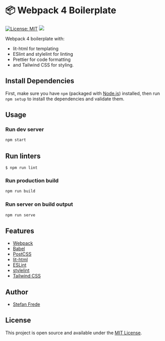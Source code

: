 # 📦 Webpack 4 Boilerplate

[![License: MIT](https://img.shields.io/badge/License-MIT-blue.svg)](https://opensource.org/licenses/MIT)
![](https://github.com/stefanfrede/webpack-boilerplate/workflows/Node%20CI/badge.svg)

Webpack 4 boilerplate with:

- lit-html for templating
- ESlint and stylelint for linting
- Prettier for code formatting
- and Tailwind CSS for styling.

## Install Dependencies

First, make sure you have `npm` (packaged with
[Node.js](https://nodejs.org)) installed, then run `npm setup` to install the
dependencies and validate them.

## Usage

### Run dev server

```bash
npm start
```

## Run linters

```
$ npm run lint
```

### Run production build

```bash
npm run build
```

### Run server on build output

```bash
npm run serve
```

## Features

- [Webpack](https://webpack.js.org/)
- [Babel](https://babeljs.io/)
- [PostCSS](https://postcss.org/)
- [lit-html](https://lit-html.polymer-project.org)
- [ESLint](https://eslint.org/)
- [stylelint](https://stylelint.io)
- [Tailwind CSS](https://tailwindcss.com)

## Author

- [Stefan Frede](https://www.frede.io)

## License

This project is open source and available under the [MIT License](LICENSE).
